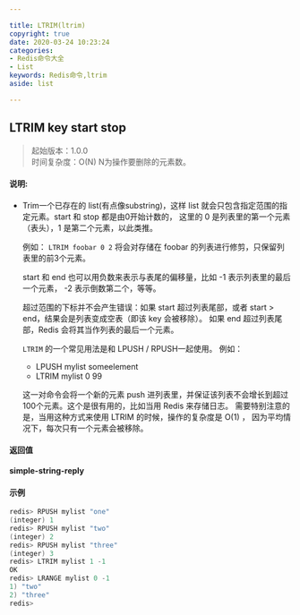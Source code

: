 ```yaml
---

title: LTRIM(ltrim)
copyright: true
date: 2020-03-24 10:23:24
categories: 
- Redis命令大全
- List
keywords: Redis命令,ltrim
aside: list

---
```

## LTRIM key start stop 
>起始版本：1.0.0<br/>时间复杂度：O(N) N为操作要删除的元素数。 


#### 说明:
* Trim一个已存在的 list(有点像substring)，这样 list 就会只包含指定范围的指定元素。start 和 stop 都是由0开始计数的， 这里的 0 是列表里的第一个元素（表头），1 是第二个元素，以此类推。

  例如： `LTRIM foobar 0 2` 将会对存储在 foobar 的列表进行修剪，只保留列表里的前3个元素。

  start 和 end 也可以用负数来表示与表尾的偏移量，比如 -1 表示列表里的最后一个元素， -2 表示倒数第二个，等等。

  超过范围的下标并不会产生错误：如果 start 超过列表尾部，或者 start > end，结果会是列表变成空表（即该 key 会被移除）。 如果 end 超过列表尾部，Redis 会将其当作列表的最后一个元素。

  `LTRIM` 的一个常见用法是和 LPUSH / RPUSH一起使用。 例如：

  - LPUSH mylist someelement
  - LTRIM mylist 0 99

  这一对命令会将一个新的元素 push 进列表里，并保证该列表不会增长到超过100个元素。这个是很有用的，比如当用 Redis 来存储日志。 需要特别注意的是，当用这种方式来使用 LTRIM 的时候，操作的复杂度是 O(1) ， 因为平均情况下，每次只有一个元素会被移除。

#### 返回值

**simple-string-reply**


#### 示例

```c
redis> RPUSH mylist "one"
(integer) 1
redis> RPUSH mylist "two"
(integer) 2
redis> RPUSH mylist "three"
(integer) 3
redis> LTRIM mylist 1 -1
OK
redis> LRANGE mylist 0 -1
1) "two"
2) "three"
redis> 
```